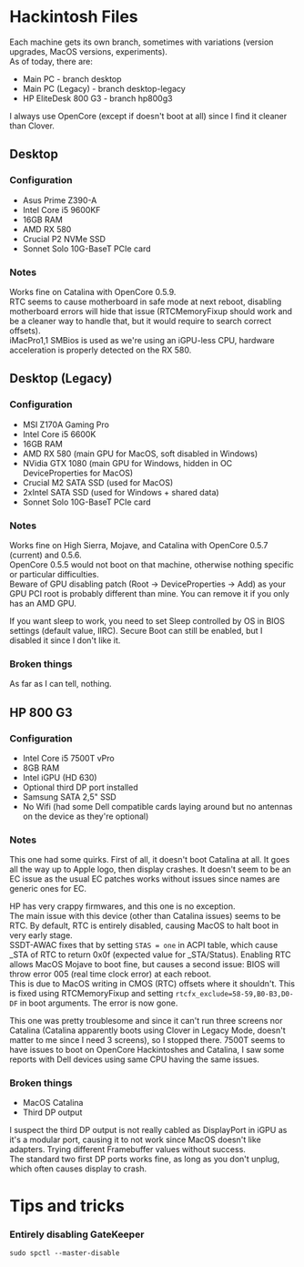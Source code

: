 # Hackintosh Files

Each machine gets its own branch, sometimes with variations (version upgrades, MacOS versions, experiments).  
As of today, there are:

* Main PC - branch desktop
* Main PC (Legacy) - branch desktop-legacy
* HP EliteDesk 800 G3 - branch hp800g3

I always use OpenCore (except if doesn't boot at all) since I find it cleaner than Clover.

## Desktop
### Configuration

* Asus Prime Z390-A
* Intel Core i5 9600KF
* 16GB RAM
* AMD RX 580
* Crucial P2 NVMe SSD
* Sonnet Solo 10G-BaseT PCIe card

### Notes

Works fine on Catalina with OpenCore 0.5.9.  
RTC seems to cause motherboard in safe mode at next reboot, disabling motherboard errors will hide that issue (RTCMemoryFixup should work and be a cleaner way to handle that, but it would require to search correct offsets).  
iMacPro1,1 SMBios is used as we're using an iGPU-less CPU, hardware acceleration is properly detected on the RX 580. 

## Desktop (Legacy)
### Configuration

* MSI Z170A Gaming Pro
* Intel Core i5 6600K
* 16GB RAM
* AMD RX 580 (main GPU for MacOS, soft disabled in Windows)
* NVidia GTX 1080 (main GPU for Windows, hidden in OC DeviceProperties for MacOS)
* Crucial M2 SATA SSD (used for MacOS)
* 2xIntel SATA SSD (used for Windows + shared data)
* Sonnet Solo 10G-BaseT PCIe card

### Notes

Works fine on High Sierra, Mojave, and Catalina with OpenCore 0.5.7 (current) and 0.5.6.  
OpenCore 0.5.5 would not boot on that machine, otherwise nothing specific or particular difficulties.  
Beware of GPU disabling patch (Root -> DeviceProperties -> Add) as your GPU PCI root is probably different than mine. You can remove it if you only has an AMD GPU.

If you want sleep to work, you need to set Sleep controlled by OS in BIOS settings (default value, IIRC). Secure Boot can still be enabled, but I disabled it since I don't like it.

### Broken things

As far as I can tell, nothing.

## HP 800 G3
### Configuration

* Intel Core i5 7500T vPro
* 8GB RAM
* Intel iGPU (HD 630)
* Optional third DP port installed
* Samsung SATA 2,5" SSD
* No Wifi (had some Dell compatible cards laying around but no antennas on the device as they're optional)

### Notes

This one had some quirks. First of all, it doesn't boot Catalina at all. It goes all the way up to Apple logo, then display crashes.
It doesn't seem to be an EC issue as the usual EC patches works without issues since names are generic ones for EC.

HP has very crappy firmwares, and this one is no exception.  
The main issue with this device (other than Catalina issues) seems to be RTC. By default, RTC is entirely disabled, causing MacOS to halt boot in very early stage.  
SSDT-AWAC fixes that by setting ```STAS = one``` in ACPI table, which cause _STA of RTC to return 0x0f (expected value for _STA/Status).
Enabling RTC allows MacOS Mojave to boot fine, but causes a second issue: BIOS will throw error 005 (real time clock error) at each reboot.  
This is due to MacOS writing in CMOS (RTC) offsets where it shouldn't. This is fixed using RTCMemoryFixup and setting ```rtcfx_exclude=58-59,B0-B3,D0-DF``` in boot arguments. The error is now gone.

This one was pretty troublesome and since it can't run three screens nor Catalina (Catalina apparently boots using Clover in Legacy Mode, doesn't matter to me since I need 3 screens), so I stopped there. 7500T seems to have issues to boot on OpenCore Hackintoshes and Catalina, I saw some reports with Dell devices using same CPU having the same issues.

### Broken things

* MacOS Catalina
* Third DP output

I suspect the third DP output is not really cabled as DisplayPort in iGPU as it's a modular port, causing it to not work since MacOS doesn't like adapters. Trying different Framebuffer values without success.  
The standard two first DP ports works fine, as long as you don't unplug, which often causes display to crash.

# Tips and tricks
### Entirely disabling GateKeeper

```sudo spctl --master-disable```
